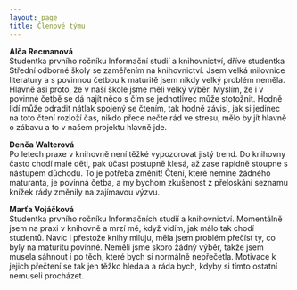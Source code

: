 ```yaml
---
layout: page
title: Členové týmu
---
```



**Alča Recmanová**     
Studentka prvního ročníku Informační studií a knihovnictví, dříve studentka Střední odborné školy se zaměřením na knihovnictví. Jsem velká milovnice literatury a s povinnou četbou k maturitě jsem nikdy velký problém neměla. Hlavně asi proto, že v naší škole jsme měli velký výběr. Myslím, že i v povinné četbě se dá najít něco s čím se jednotlivec může stotožnit. Hodně lidí může odradit nátlak spojený se čtením, tak hodně závisí, jak si jedinec na toto čtení rozloží čas, nikdo přece nečte rád ve stresu, mělo by jít hlavně o zábavu a to v našem projektu hlavně jde.

**Denča Walterová**     
Po letech praxe v knihovně není těžké vypozorovat jistý trend. Do knihovny často chodí malé děti, pak účast postupně klesá, až zase rapidně stoupne s nástupem důchodu. To je potřeba změnit! Čtení, které nemine žádného maturanta, je povinná četba, a my bychom zkušenost z přeloskání seznamu knížek rády změnily na zajímavou výzvu.

**Marťa Vojáčková**    
Studentka prvního ročníku Informačních studií a knihovnictví. Momentálně jsem na praxi v knihovně a mrzí mě, když vidím, jak málo tak chodí studentů. Navíc i přestože knihy miluju, měla jsem problém přečíst ty, co byly na maturitu povinné. Neměli jsme skoro žádný výběr, takže jsem musela sáhnout i po těch, které bych si normálně nepřečetla. Motivace k jejich přečtení se tak jen těžko hledala a ráda bych, kdyby si tímto ostatní nemuseli procházet.